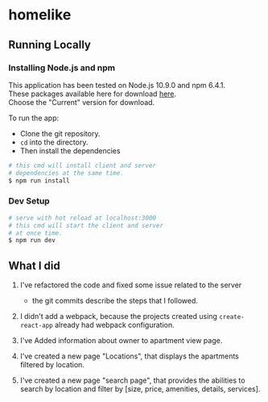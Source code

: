 # homelike

## Running Locally

### Installing Node.js and npm

This application has been tested on Node.js 10.9.0 and npm 6.4.1.     
These packages available here for download [here](https://nodejs.org/en/).  
Choose the "Current" version for download.

To run the app:
- Clone the git repository.
- `cd` into the directory.
- Then install the dependencies

``` bash
# this cmd will install client and server
# dependencies at the same time.
$ npm run install
```

### Dev Setup

``` bash
# serve with hot reload at localhost:3000
# this cmd will start the client and server
# at once time.
$ npm run dev
```

## What I did

1. I've refactored the code and fixed some issue related to the server
    - the git commits describe the steps that I followed.

2. I didn't add a webpack, because the projects created using ```create-react-app``` already had webpack configuration.

3. I've Added information about owner to apartment view page.

4. I've created a new page "Locations", that displays the apartments filtered by location.

5. I've created a new page "search page", that provides the abilities to search by location and filter by [size, price, amenities, details, services].
